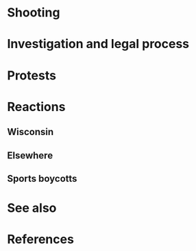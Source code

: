 # 
# Shooting
# Investigation and legal process
# Protests
# Reactions
## Wisconsin
## Elsewhere
## Sports boycotts
# See also
# References